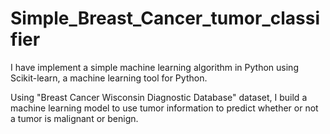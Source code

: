 # Simple_Breast_Cancer_tumor_classifier

I have implement a simple machine learning algorithm in Python using Scikit-learn, a machine learning tool for Python.

Using "Breast Cancer Wisconsin Diagnostic Database" dataset, I build a machine learning model to use tumor information to predict whether or not a tumor is malignant or benign. 
